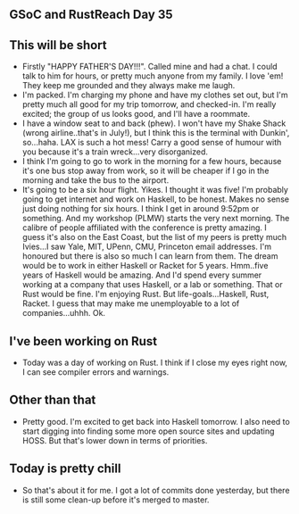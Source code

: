 ## GSoC and RustReach Day 35

## This will be short

- Firstly "HAPPY FATHER'S DAY!!!". Called mine and had a chat. I could talk to him for hours, or pretty
  much anyone from my family. I love 'em! They keep me grounded and they always make me laugh.
- I'm packed. I'm charging my phone and have my clothes set out, but I'm pretty much all good for my trip
  tomorrow, and checked-in. I'm really excited; the group of us looks good, and I'll have a roommate.
- I have a window seat to and back (phew). I won't have my Shake Shack (wrong airline..that's in July!),
  but I think this is the terminal with Dunkin', so...haha. LAX is such a hot mess! Carry a good sense
  of humour with you because it's a train wreck...very disorganized.
- I think I'm going to go to work in the morning for a few hours, because it's one bus stop away from
  work, so it will be cheaper if I go in the morning and take the bus to the airport. 
- It's going to be a six hour flight. Yikes. I thought it was five! I'm probably going to get internet
  and work on Haskell, to be honest. Makes no sense just doing nothing for six hours. I think I get in
  around 9:52pm or something. And my workshop (PLMW) starts the very next morning. The calibre of people
  affiliated with the conference is pretty amazing. I guess it's also on the East Coast, but the list of my
  peers is pretty much Ivies...I saw Yale, MIT, UPenn, CMU, Princeton email addresses. I'm honoured but there
  is also so much I can learn from them. The dream would be to work in either Haskell or Racket for 5 years.
  Hmm..five years of Haskell would be amazing. And I'd spend every summer working at a company that uses Haskell,
  or a lab or something. That or Rust would be fine. I'm enjoying Rust. 
  But life-goals...Haskell, Rust, Racket. I guess that may make me unemployable to a lot of companies...uhhh. Ok.
  
## I've been working on Rust
- Today was a day of working on Rust. I think if I close my eyes right now, I can see compiler errors and warnings.

## Other than that
- Pretty good. I'm excited to get back into Haskell tomorrow. I also need to start digging into finding some
  more open source sites and updating HOSS. But that's lower down in terms of priorities.

## Today is pretty chill
- So that's about it for me. I got a lot of commits done yesterday, but there is still some clean-up before it's
  merged to master.

